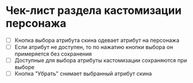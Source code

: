 # Чек-лист раздела кастомизации персонажа

- [ ] Кнопка выбора атрибута скина одевает атрибут на персонажа
- [ ] Если атрибут не доступен, то по нажатию кнопки выбора он примеряется без сохранения
- [ ] Доступные для выбора атрибуты кастомизации сохраняются при выборе
- [ ] Кнопка "Убрать" снимает выбранный атрибут скина